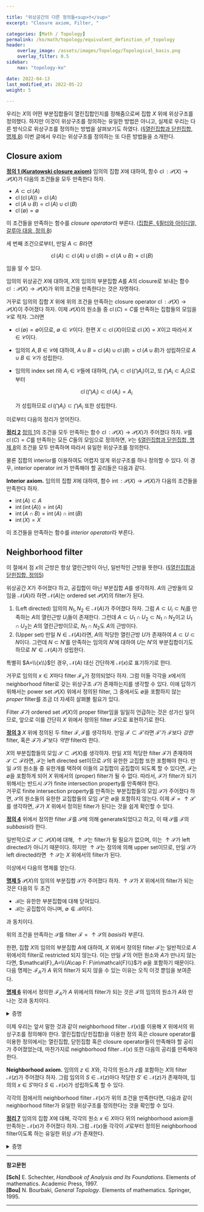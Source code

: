 ```yaml
---

title: "위상공간의 다른 정의들<sup>†</sup>"
excerpt: "Closure axiom, Filter, "

categories: [Math / Topology]
permalink: /ko/math/topology/equivalent_definition_of_topology
header:
    overlay_image: /assets/images/Topology/Topological_basis.png
    overlay_filter: 0.5
sidebar: 
    nav: "topology-ko"

date: 2022-04-13
last_modified_at: 2022-05-22
weight: 5
    
---
```


우리는 $X$의 어떤 부분집합들이 열린집합인지를 정해줌으로써 집합 $X$ 위에 위상구조를 정의했다. 하지만 이것이 위상구조를 정의하는 유일한 방법은 아니고, 실제로 우리는 다른 방식으로 위상구조를 정의하는 방법을 살펴보기도 하였다. ([§열린집합과 닫힌집합, 명제 8](/ko/math/topology/basic_definition_1#pp8)) 이번 글에서 우리는 위상구조를 정의하는 또 다른 방법들을 소개한다.


## Closure axiom

<div class="definition" markdown="1">

<ins id="df1">**정의 1 (Kuratowski closure axiom)**</ins> 임의의 집합 $X$에 대하여, 함수 $\operatorname{cl}:\mathcal{P}(X)\rightarrow\mathcal{P}(X)$가 다음의 조건들을 모두 만족한다 하자.

- $A\subset\operatorname{cl}(A)$
- $\operatorname{cl}(\operatorname{cl}(A))=\operatorname{cl}(A)$
- $\operatorname{cl}(A\cup B)=\operatorname{cl}(A)\cup\operatorname{cl}(B)$
- $\operatorname{cl}(\emptyset)=\emptyset$

이 조건들을 만족하는 함수를 *closure operator*라 부른다. ([집합론, §필터와 아이디얼, 갈루아 대응, 정의 8](/ko/math/set_theory/order_relations_3#df8))

</div>

세 번째 조건으로부터, 만일 $A\subset B$라면

$$\operatorname{cl}(A)\subset\operatorname{cl}(A)\cup\operatorname{cl}(B)=\operatorname{cl}(A\cup B)=\operatorname{cl}(B)$$

임을 알 수 있다. 

임의의 위상공간 $X$에 대하여, $X$의 임의의 부분집합 $A$를 $A$의 closure로 보내는 함수 $\operatorname{cl}:\mathcal{P}(X)\rightarrow\mathcal{P}(X)$가 위의 조건을 만족한다는 것은 자명하다. 

거꾸로 임의의 집합 $X$ 위에 위의 조건을 만족하는 closure operator $\operatorname{cl}:\mathcal{P}(X)\rightarrow\mathcal{P}(X)$이 주어졌다 하자. 이제 $\mathcal{P}(X)$의 원소들 중 $\operatorname{cl}(C)=C$를 만족하는 집합들의 모임을 $\mathcal{C}$로 적자. 그러면

- $\operatorname{cl}(\emptyset)=\emptyset$이므로, $\emptyset\in\mathcal{C}$이다. 한편 $X\subset\operatorname{cl}(X)$이므로 $\operatorname{cl}(X)=X$이고 따라서 $X\in\mathcal{C}$이다.
- 임의의 $A,B\in\mathcal{C}$에 대하여, $A\cup B=\operatorname{cl}(A)\cup\operatorname{cl}(B)=\operatorname{cl}(A\cup B)$가 성립하므로 $A\cup B\in\mathcal{C}$가 성립한다. 
- 임의의 index set $I$와 $A_i\in\mathcal{C}$들에 대하여, $\bigcap A_i\subset\operatorname{cl}(\bigcap A_i)$이고, 또 $\bigcap A_i\subset A_i$으로부터 

  $$\operatorname{cl}(\bigcap A_i)\subset\operatorname{cl}(A_i)=A_i$$

  가 성립하므로 $\operatorname{cl}(\bigcap A_i)\subset\bigcap A_i$ 또한 성립한다.

이로부터 다음의 정리가 얻어진다.

<div class="proposition" markdown="1">

<ins id="thm2">**정리 2**</ins> [정의 1](#df1)의 조건을 모두 만족하는 함수 $\operatorname{cl}:\mathcal{P}(X)\rightarrow\mathcal{P}(X)$가 주어졌다 하자. $\mathcal{C}$를 $\operatorname{cl}(C)=C$를 만족하는 모든 $C$들의 모임으로 정의하면, $\mathcal{C}$는 [§열린집합과 닫힌집합, 명제 8](/ko/math/topology/basic_definition_1#pp8)의 조건을 모두 만족하며 따라서 유일한 위상구조를 정의한다.

</div>

물론 집합의 interior를 이용하여도 어렵지 않게 위상구조를 하나 정의할 수 있다. 이 경우, interior operator $\operatorname{int}$가 만족해야 할 공리들은 다음과 같다.

<div class="misc" markdown="1">

**Interior axiom.** 임의의 집합 $X$에 대하여, 함수 $\operatorname{int}:\mathcal{P}(X)\rightarrow\mathcal{P}(X)$가 다음의 조건들을 만족한다 하자.

- $\operatorname{int}(A)\subset A$
- $\operatorname{int}(\operatorname{int}(A))=\operatorname{int}(A)$
- $\operatorname{int}(A\cap B)=\operatorname{int}(A)\cap\operatorname{int}(B)$
- $\operatorname{int}(X)=X$

이 조건들을 만족하는 함수를 *interior operator*라 부른다.

</div>

## Neighborhood filter

이 절에서 점 $x$의 근방은 항상 열린근방이 아닌, 일반적인 근방을 뜻한다. ([§열린집합과 닫힌집합, 정의5](/ko/math/topology/basic_definition_1#df5))

위상공간 $X$가 주어졌다 하고, 공집합이 아닌 부분집합 $A$를 생각하자. $A$의 근방들의 모임을 $\mathcal{N}(A)$라 하면 $\mathcal{N}(A)$는 ordered set $\mathcal{P}(X)$의 filter가 된다. 

1. (Left directed) 임의의 $N_1, N_2\in\mathcal{N}(A)$가 주어졌다 하자. 그럼 $A\subset U_i\subset N_i$를 만족하는 $A$의 열린근방 $U_i$들이 존재한다. 그런데 $A\subset U_1\cap U_2\subset N_1\cap N_2$이고 $U_1\cap U_2$는 $A$의 열린근방이므로, $N_1\cap N_2$도 $A$의 근방이다.
2. (Upper set) 만일 $N\in\mathcal{N}(A)$라면, $A$의 적당한 열린근방 $U$가 존재하여 $A\subset U\subset N$이다. 그런데 $N\subset N'$를 만족하는 임의의 $N'$에 대하여 $U$는 $N'$의 부분집합이기도 하므로 $N'\in\mathcal{N}(A)$가 성립한다.

특별히 $A=\\{x\\}$인 경우, $\mathcal{N}(A)$ 대신 간단하게 $\mathcal{N}(x)$로 표기하기로 한다.

거꾸로 임의의 $x\in X$마다 filter $\mathcal{F}_x$가 정의되었다 하자. 그럼 이들 각각을 $x$에서의 neighborhood filter로 갖는 위상구조 $\mathcal{T}$가 존재하는지를 생각할 수 있다. 이에 답하기 위해서는 power set $\mathcal{P}(X)$ 위에서 정의된 filter, 그 중에서도 $\emptyset$을 포함하지 않는 *proper* filter를 조금 더 자세히 살펴볼 필요가 있다.

Filter $\mathcal{F}$가 ordered set $\mathcal{P}(X)$의 proper filter임을 일일히 언급하는 것은 성가신 일이므로, 앞으로 이를 간단히 <phrase>$X$ 위에서 정의된 filter $\mathcal{F}$</phrase>으로 표현하기로 한다.

<div class="definition" markdown="1">

<ins id="df3">**정의 3**</ins> $X$ 위에 정의된 두 filter $\mathcal{F},\mathcal{F}$를 생각하자. 만일 $\mathcal{F}\subset\mathcal{F}'$라면 $\mathcal{F}'$가 $\mathcal{F}$보다 *강한* filter, 혹은 $\mathcal{F}$가 $\mathcal{F}'$보다 *약한* filter라 한다. 

</div>

$X$의 부분집합들의 모임 $\mathcal{S}\subset\mathcal{P}(X)$를 생각하자. 만일 $X$의 적당한 filter $\mathcal{F}$가 존재하여 $\mathcal{S}\subset\mathcal{F}$라면, $\mathcal{F}$는 left directed set이므로 $\mathcal{S}$의 유한한 교집합 또한 포함해야 한다. 만일 $\mathcal{S}$의 원소들 중 유한개를 택하여 이들의 교집합이 공집합이 되도록 할 수 있다면, $\mathcal{F}$는 $\emptyset$을 포함하게 되어 $X$ 위에서의 (proper) filter가 될 수 없다. 따라서, $\mathcal{F}$가 filter가 되기 위해서는 반드시 $\mathcal{S}$가 finite intersection property를 만족해야 한다.  
거꾸로 finite intersection property를 만족하는 부분집합들의 모임 $\mathcal{S}$가 주어졌다 하면, $\mathcal{S}$의 원소들의 유한한 교집합들의 모임 $\mathcal{S}'$은 $\emptyset$을 포함하지 않는다. 이제 $\mathcal{F}={}\uparrow\mathcal{S}'$를 생각하면, $\mathcal{F}$가 $X$ 위에서 정의된 filter가 된다는 것을 쉽게 확인할 수 있다. 

<div class="definition" markdown="1">

<ins id="df4">**정의 4**</ins> 위에서 정의한 filter $\mathcal{F}$를 $\mathcal{S}$에 의해 generate되었다고 하고, 이 때 $\mathcal{S}$를 $\mathcal{F}$의 *subbasis*라 한다.

</div>

일반적으로 $\mathcal{S}\subset\mathcal{P}(X)$에 대해, $\uparrow\mathcal{S}$는 filter가 될 필요가 없으며, 이는 $\uparrow\mathcal{S}$가 left directed가 아니기 때문이다. 하지만 $\uparrow\mathcal{S}$는 정의에 의해 upper set이므로, 만일 $\mathcal{S}$가 left directed라면 $\uparrow\mathcal{S}$는 $X$ 위에서의 filter가 된다.

이상에서 다음의 명제를 얻는다.

<div class="proposition" markdown="1">

<ins id="pp5">**명제 5**</ins> $\mathcal{P}(X)$의 임의의 부분집합 $\mathcal{S}$가 주어졌다 하자. $\uparrow\mathcal{S}$가 $X$ 위에서의 filter가 되는 것은 다음의 두 조건

- $\mathcal{B}$는 유한한 부분집합에 대해 닫혀있다.
- $\mathcal{B}$는 공집합이 아니며, $\emptyset\not\in\mathcal{B}$이다.

과 동치이다.

</div>

위의 조건을 만족하는 $\mathcal{S}$를 filter $\mathcal{F}={}\uparrow\mathcal{S}$의 *basis*라 부른다. 

한편, 집합 $X$의 임의의 부분집합 $A$에 대하여, $X$ 위에서 정의된 filter $\mathcal{F}$는 일반적으로 $A$ 위에서의 filter로 restricted 되지 않는다. 이는 만일 $\mathcal{F}$의 어떤 원소와 $A$가 만나지 않는다면, $\mathcal{F}_A=\\{A\cap F: F\in\mathcal{F}\\}$가 $\emptyset$을 포함하기 때문이다. 다음 명제는 $\mathcal{F}_A$가 $A$ 위의 filter가 되지 않을 수 있는 이유는 오직 이것 뿐임을 보여준다.

<div class="proposition" markdown="1">

<ins id="pp6">**명제 6**</ins> 위에서 정의한 $\mathcal{F}_A$가 $A$ 위에서의 filter가 되는 것은 $\mathcal{F}$의 임의의 원소가 $A$와 만나는 것과 동치이다.

</div>
<details class="proof" markdown="1">
<summary>증명</summary>

임의의 $F\cap A,F'\cap A\in\mathcal{F}_A$에 대하여 $(F\cap A)\cap(F'\cap A)=(F\cap F')\cap A$이고, $\mathcal{F}$는 filter이므로 $F\cap F'\in\mathcal{F}$가 되어 $(F\cap A)\cap(F'\cap A)\in\mathcal{F}_A$가 성립한다. 또, 만일 $F\cap A\subset G\subset A$라 하면, $G=(F\cup G)\cap A$이므로 $G\in\mathcal{F}_A$이다. 따라서 $\emptyset\not\in\mathcal{F}_A$이기만 하면 $\mathcal{F}_A$가 filter로써 잘 정의되며, 또 당연히 $\mathcal{F}_A$가 filterrㅏ 되기 위해서는 $\emptyset\not\in\mathcal{F}_A$여야 하므로 원하는 결과를 얻는다.

</details>

이제 우리는 앞서 말한 것과 같이 neighborhood filter $\mathcal{N}(x)$를 이용해 $X$ 위에서의 위상구조를 정의해야 한다. 열린집합(닫힌집합)을 이용한 정의 혹은 closure operator를 이용한 정의에서는 열린집합, 닫힌집합 혹은 closure operator들이 만족해야 할 공리가 주어졌었는데, 마찬가지로 neighborhood filter $\mathcal{N}(x)$ 또한 다음의 공리를 만족해야 한다.

<div class="misc" markdown="1">

**Neighborhood axiom.** 임의의 $z\in X$와, 각각의 원소가 $z$를 포함하는 $X$의 filter $\mathcal{N}(z)$가 주어졌다 하자. 그럼 임의의 $S\in\mathcal{N}(z)$마다 적당한 $S'\in\mathcal{N}(z)$가 존재하여, <phrase>임의의 $x\in S'$마다 $S\in\mathcal{N}(x)$</phrase>가 성립하도록 할 수 있다.

</div>

각각의 점에서의 neighborhood filter $\mathcal{N}(x)$가 위의 조건을 만족한다면, 다음과 같이 neighborhood filter가 유일한 위상구조를 정의한다는 것을 확인할 수 있다.

<div class="proposition" markdown="1">

<ins id="thm7">**정리 7**</ins> 임의의 집합 $X$에 대해, 각각의 원소 $x\in X$마다 위의 neighborhood axiom을 만족하는 $\mathcal{N}(x)$가 주어졌다 하자. 그럼 $\mathcal{N}(x)$들 각각이 $\mathcal{T}$로부터 정의된 neighborhood filter이도록 하는 유일한 위상 $\mathcal{T}$가 존재한다.

</div>
<details class="proof" markdown="1">
<summary>증명</summary>

$\mathcal{P}(X)$에서 $\mathcal{P}(X)$로의 operator $\operatorname{int}$를 다음의 식

$$\operatorname{int}(A)=\{x\in X:A\in\mathcal{N}(x)\}$$

으로 정의하자. 그럼 임의의 $x\in\operatorname{int}(A)$에 대하여 $A\in\mathcal{N}(x)$이므로 $x\in A$이고, 따라서 $\operatorname{int}(A)\subset A$가 성립한다.

이로부터 $\operatorname{int}(\operatorname{int}(A))\subset\operatorname{int}(A)$는 자명하다. 거꾸로 $x\in\operatorname{int}(A)$라 하자. 즉 $A\in\mathcal{N}(x)$이다. 그럼 neighborhood axiom에 의하여, 적당한 $A'\in\mathcal{N}(x)$가 존재하여 $x'\in A'$일 때마다 $A\in\mathcal{N}(x')$이다. 이는 정확히 임의의 $x'\in A'$에 대하여 항상 $x'\in\operatorname{int}(A)$라는 뜻이므로, $A'\subset\operatorname{int}(A)$이고, $\mathcal{N}(x)$는 upper set이므로 $\operatorname{int}(A)\in\mathcal{N}(x)$이다. 즉, $x\in\operatorname{int}(\operatorname{int}(A))$이고, 따라서 $\operatorname{int}(\operatorname{int}(A))=\operatorname{int}(A)$가 성립한다.  

$x\in\operatorname{int}(A\cap B)$라 하자. 그럼 정의에 의해 $A\cap B\in\mathcal{N}(x)$가 성립하므로, $A,B\in\mathcal{N}(x)$이고 따라서 $x\in\operatorname{int}(A)\cap\operatorname{int}(B)$이다. 반대로 만일 $x\in\operatorname{int}(A)\cap\operatorname{int}(B)$라면 $x\in\operatorname{int}(A)$, $x\in\operatorname{int}(B)$와 neighborhood axiom으로부터 적당한 $A',B'\in\mathcal{N}(x)$가 존재하여, 임의의 $x'\in A'$와 $y'\in B'$마다 각각 $A\in\mathcal{N}(x')$ 그리고 $B\in\mathcal{N}(y')$임을 알 수 있다. 즉, $A'\subset\operatorname{int}(A),B'\subset\operatorname{int}(B)$이므로 $A'\cap B'\subset\operatorname{int}(A)\cap\operatorname{int}(B)$가 성립한다. 다시 $\mathcal{N}(x)$가 filter이므로, $A'\cap B'\in\mathcal{N}(x)$이고 따라서 $\operatorname{int}(A)\cap\operatorname{int}(B)\in\mathcal{N}(x)$이고 특히 $x\in\operatorname{int}(A)\cap\operatorname{int}(B)$가 성립한다.

마지막으로 임의의 $x\in X$에 대하여 $X$는 항상 $\operatorname{N}(x)$의 원소이므로 $x\in\operatorname{int}(X)$이다. 

이상에서 $\operatorname{int}:\mathcal{P}(X)\rightarrow\mathcal{P}(X)$는 interior operator이며, 따라서 $\operatorname{int}$에 의해 정의되는 유일한 위상 $\mathcal{T}$가 존재한다.

</details>



---

**참고문헌**

**[Sch]** E. Schechter, <i>Handbook of Analysis and Its Foundations</i>. Elements of mathematics. Academic Press, 1997.  
**[Bou]** N. Bourbaki, <i>General Topology</i>. Elements of mathematics. Springer, 1995.

---

